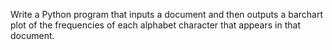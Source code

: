 Write a Python program that inputs a document and then outputs a barchart plot of the frequencies of each alphabet
character that appears in that document.